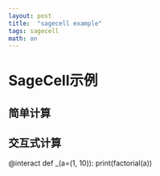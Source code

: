 ```yaml
---
layout: post
title:  "sagecell example"
tags: sagecell
math: on
---
```


# SageCell示例

## 简单计算

<div class="sage"><script type="text/x-sage">
print("Hello from SageCell!")

# 三角函数图像
plot(sin(x), (x, 0, 2*pi))
</script></div>

## 交互式计算

<div class="sage">
@interact
def _(a=(1, 10)):
    print(factorial(a))
</div>